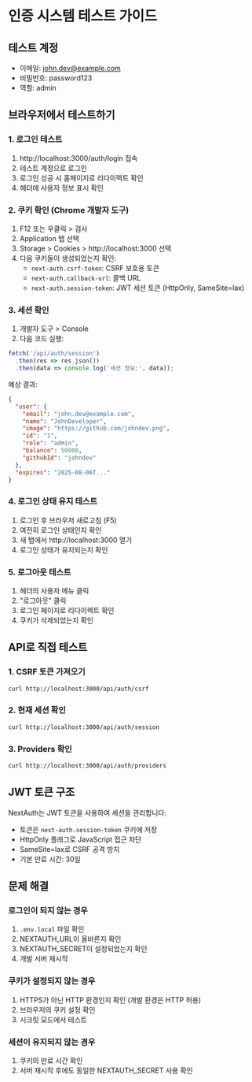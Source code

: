 # 인증 시스템 테스트 가이드

## 테스트 계정
- 이메일: john.dev@example.com
- 비밀번호: password123
- 역할: admin

## 브라우저에서 테스트하기

### 1. 로그인 테스트

1. http://localhost:3000/auth/login 접속
2. 테스트 계정으로 로그인
3. 로그인 성공 시 홈페이지로 리다이렉트 확인
4. 헤더에 사용자 정보 표시 확인

### 2. 쿠키 확인 (Chrome 개발자 도구)

1. F12 또는 우클릭 > 검사
2. Application 탭 선택
3. Storage > Cookies > http://localhost:3000 선택
4. 다음 쿠키들이 생성되었는지 확인:
   - `next-auth.csrf-token`: CSRF 보호용 토큰
   - `next-auth.callback-url`: 콜백 URL
   - `next-auth.session-token`: JWT 세션 토큰 (HttpOnly, SameSite=lax)

### 3. 세션 확인

1. 개발자 도구 > Console
2. 다음 코드 실행:
```javascript
fetch('/api/auth/session')
  .then(res => res.json())
  .then(data => console.log('세션 정보:', data));
```

예상 결과:
```json
{
  "user": {
    "email": "john.dev@example.com",
    "name": "JohnDeveloper",
    "image": "https://github.com/johndev.png",
    "id": "1",
    "role": "admin",
    "balance": 50000,
    "githubId": "johndev"
  },
  "expires": "2025-08-06T..."
}
```

### 4. 로그인 상태 유지 테스트

1. 로그인 후 브라우저 새로고침 (F5)
2. 여전히 로그인 상태인지 확인
3. 새 탭에서 http://localhost:3000 열기
4. 로그인 상태가 유지되는지 확인

### 5. 로그아웃 테스트

1. 헤더의 사용자 메뉴 클릭
2. "로그아웃" 클릭
3. 로그인 페이지로 리다이렉트 확인
4. 쿠키가 삭제되었는지 확인

## API로 직접 테스트

### 1. CSRF 토큰 가져오기
```bash
curl http://localhost:3000/api/auth/csrf
```

### 2. 현재 세션 확인
```bash
curl http://localhost:3000/api/auth/session
```

### 3. Providers 확인
```bash
curl http://localhost:3000/api/auth/providers
```

## JWT 토큰 구조

NextAuth는 JWT 토큰을 사용하여 세션을 관리합니다:
- 토큰은 `next-auth.session-token` 쿠키에 저장
- HttpOnly 플래그로 JavaScript 접근 차단
- SameSite=lax로 CSRF 공격 방지
- 기본 만료 시간: 30일

## 문제 해결

### 로그인이 되지 않는 경우
1. `.env.local` 파일 확인
2. NEXTAUTH_URL이 올바른지 확인
3. NEXTAUTH_SECRET이 설정되었는지 확인
4. 개발 서버 재시작

### 쿠키가 설정되지 않는 경우
1. HTTPS가 아닌 HTTP 환경인지 확인 (개발 환경은 HTTP 허용)
2. 브라우저의 쿠키 설정 확인
3. 시크릿 모드에서 테스트

### 세션이 유지되지 않는 경우
1. 쿠키의 만료 시간 확인
2. 서버 재시작 후에도 동일한 NEXTAUTH_SECRET 사용 확인